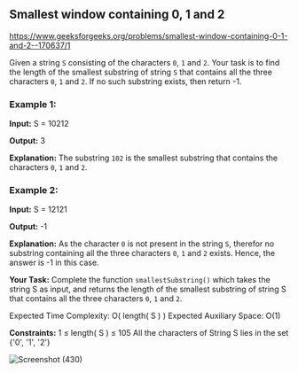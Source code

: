 ## Smallest window containing 0, 1 and 2

https://www.geeksforgeeks.org/problems/smallest-window-containing-0-1-and-2--170637/1


Given a string `S` consisting of the characters `0`, `1` and `2`. Your task is to find the length of the smallest substring of string `S` that contains all the three characters `0`, `1` and `2`. If no such substring exists, then return -1.

### Example 1:

**Input:**
S = 10212

**Output:**
3

**Explanation:**
The substring `102` is the smallest substring
that contains the characters `0`, `1` and `2`.


### Example 2:

**Input:** 
S = 12121

**Output:**
-1

**Explanation:** 
As the character `0` is not present in the
string `S`, therefor no substring containing
all the three characters `0`, `1` and `2`
exists. Hence, the answer is -1 in this case.

**Your Task:**
Complete the function `smallestSubstring()` which takes the string S as input, and returns the length of the smallest substring of string S that contains all the three characters `0`, `1` and `2`.

Expected Time Complexity: O( length( S ) )
Expected Auxiliary Space: O(1)

**Constraints:**
1 ≤ length( S ) ≤ 105
All the characters of String S lies in the set {'0', '1', '2'}

![Screenshot (430)](https://github.com/shanvii/DSA-GFG-Coding-questions/assets/81086303/8870672f-af32-4177-ba3b-b8aa21c67a76)
